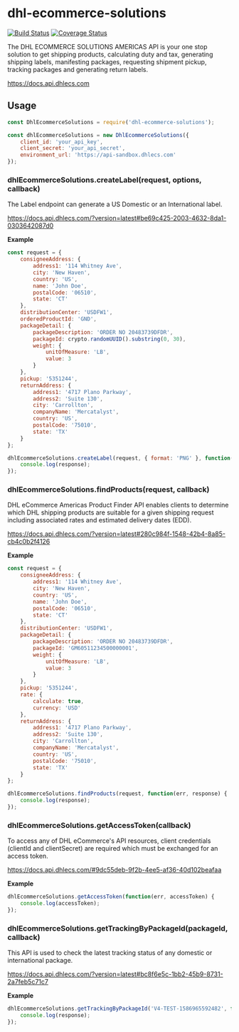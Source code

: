 # dhl-ecommerce-solutions

[![Build Status](https://github.com/mediocre/dhl-ecommerce-solutions/workflows/build/badge.svg?branch=main)](https://github.com/mediocre/dhl-ecommerce-solutions/actions?query=workflow%3Abuild+branch%3Amain)
[![Coverage Status](https://coveralls.io/repos/github/mediocre/dhl-ecommerce-solutions/badge.svg?branch=main)](https://coveralls.io/github/mediocre/dhl-ecommerce-solutions?branch=main)

The DHL ECOMMERCE SOLUTIONS AMERICAS API is your one stop solution to get shipping products, calculating duty and tax, generating shipping labels, manifesting packages, requesting shipment pickup, tracking packages and generating return labels.

https://docs.api.dhlecs.com

## Usage

```javascript
const DhlEcommerceSolutions = require('dhl-ecommerce-solutions');

const dhlEcommerceSolutions = new DhlEcommerceSolutions({
    client_id: 'your_api_key',
    client_secret: 'your_api_secret',
    environment_url: 'https://api-sandbox.dhlecs.com'
});
```

### dhlEcommerceSolutions.createLabel(request, options, callback)

The Label endpoint can generate a US Domestic or an International label.

https://docs.api.dhlecs.com/?version=latest#be69c425-2003-4632-8da1-0303642087d0

**Example**

```javascript
const request = {
    consigneeAddress: {
        address1: '114 Whitney Ave',
        city: 'New Haven',
        country: 'US',
        name: 'John Doe',
        postalCode: '06510',
        state: 'CT'
    },
    distributionCenter: 'USDFW1',
    orderedProductId: 'GND',
    packageDetail: {
        packageDescription: 'ORDER NO 20483739DFDR',
        packageId: crypto.randomUUID().substring(0, 30),
        weight: {
            unitOfMeasure: 'LB',
            value: 3
        }
    },
    pickup: '5351244',
    returnAddress: {
        address1: '4717 Plano Parkway',
        address2: 'Suite 130',
        city: 'Carrollton',
        companyName: 'Mercatalyst',
        country: 'US',
        postalCode: '75010',
        state: 'TX'
    }
};

dhlEcommerceSolutions.createLabel(request, { format: 'PNG' }, function(err, response) {
    console.log(response);
});
```

### dhlEcommerceSolutions.findProducts(request, callback)

DHL eCommerce Americas Product Finder API enables clients to determine which DHL shipping products are suitable for a given shipping request including associated rates and estimated delivery dates (EDD).

https://docs.api.dhlecs.com/?version=latest#280c984f-1548-42b4-8a85-cb4c0b2f4126

**Example**

```javascript
const request = {
    consigneeAddress: {
        address1: '114 Whitney Ave',
        city: 'New Haven',
        country: 'US',
        name: 'John Doe',
        postalCode: '06510',
        state: 'CT'
    },
    distributionCenter: 'USDFW1',
    packageDetail: {
        packageDescription: 'ORDER NO 20483739DFDR',
        packageId: 'GM60511234500000001',
        weight: {
            unitOfMeasure: 'LB',
            value: 3
        }
    },
    pickup: '5351244',
    rate: {
        calculate: true,
        currency: 'USD'
    },
    returnAddress: {
        address1: '4717 Plano Parkway',
        address2: 'Suite 130',
        city: 'Carrollton',
        companyName: 'Mercatalyst',
        country: 'US',
        postalCode: '75010',
        state: 'TX'
    }
};

dhlEcommerceSolutions.findProducts(request, function(err, response) {
    console.log(response);
});
```

### dhlEcommerceSolutions.getAccessToken(callback)

To access any of DHL eCommerce's API resources, client credentials (clientId and clientSecret) are required which must be exchanged for an access token.

https://docs.api.dhlecs.com/#9dc55deb-9f2b-4ee5-af36-40d102beafaa

**Example**

```javascript
dhlEcommerceSolutions.getAccessToken(function(err, accessToken) {
    console.log(accessToken);
});
```

### dhlEcommerceSolutions.getTrackingByPackageId(packageId, callback)

This API is used to check the latest tracking status of any domestic or international package.

https://docs.api.dhlecs.com/?version=latest#bc8f6e5c-1bb2-45b9-8731-2a7feb5c71c7

**Example**

```javascript
dhlEcommerceSolutions.getTrackingByPackageId('V4-TEST-1586965592482', function(err, response) {
    console.log(response);
});
```